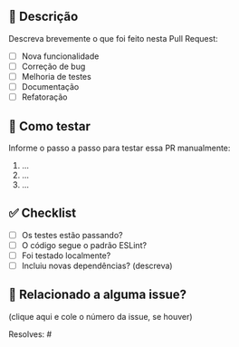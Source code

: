 ## 📌 Descrição

Descreva brevemente o que foi feito nesta Pull Request:

- [ ] Nova funcionalidade
- [ ] Correção de bug
- [ ] Melhoria de testes
- [ ] Documentação
- [ ] Refatoração

## 🧪 Como testar

Informe o passo a passo para testar essa PR manualmente:

1. ...
2. ...
3. ...

## ✅ Checklist

- [ ] Os testes estão passando?
- [ ] O código segue o padrão ESLint?
- [ ] Foi testado localmente?
- [ ] Incluiu novas dependências? (descreva)

## 📎 Relacionado a alguma issue?

(clique aqui e cole o número da issue, se houver)

Resolves: #
